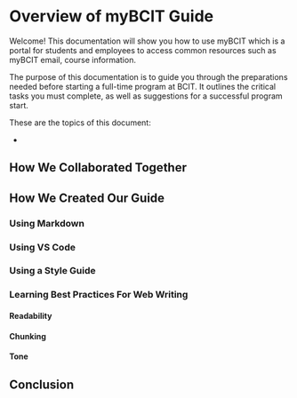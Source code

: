 # Overview of myBCIT Guide
Welcome! This documentation will show you how to use myBCIT which is a portal for students and employees to access common resources such as myBCIT email, course information.


The purpose of this documentation is to guide you through the preparations needed before starting a full-time program at BCIT. It outlines the critical tasks you must complete, as well as suggestions for a successful program start.

These are the topics of this document:

- 


## How We Collaborated Together
## How We Created Our Guide
### Using Markdown
### Using VS Code
### Using a Style Guide
### Learning Best Practices For Web Writing
#### Readability
#### Chunking
#### Tone
## Conclusion